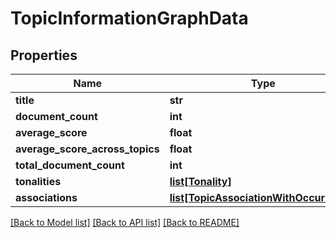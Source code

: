 # TopicInformationGraphData

## Properties
Name | Type | Description | Notes
------------ | ------------- | ------------- | -------------
**title** | **str** |  | [optional] 
**document_count** | **int** |  | [optional] 
**average_score** | **float** |  | [optional] 
**average_score_across_topics** | **float** |  | [optional] 
**total_document_count** | **int** |  | [optional] 
**tonalities** | [**list[Tonality]**](Tonality.md) |  | [optional] 
**associations** | [**list[TopicAssociationWithOccurrence]**](TopicAssociationWithOccurrence.md) |  | [optional] 

[[Back to Model list]](../README.md#documentation-for-models) [[Back to API list]](../README.md#documentation-for-api-endpoints) [[Back to README]](../README.md)


